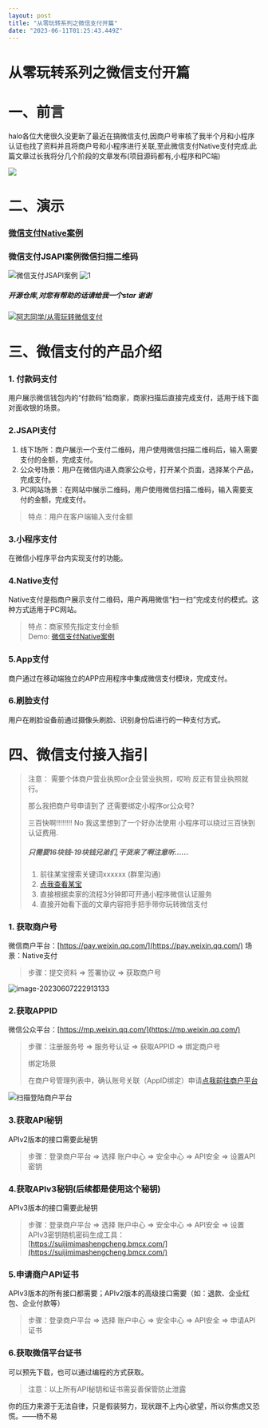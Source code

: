 ```yaml
---
layout: post
title: "从零玩转系列之微信支付开篇"
date: "2023-06-11T01:25:43.449Z"
---
```

从零玩转系列之微信支付开篇
=============

一、前言
====

halo各位大佬很久没更新了最近在搞微信支付,因商户号审核了我半个月和小程序认证也找了资料并且将商户号和小程序进行关联,至此微信支付Native支付完成.此篇文章过长我将分几个阶段的文章发布(项目源码都有,小程序和PC端)

![](https://qiniu.yby6.com/yby-img/image-1686332867178.png?imageView2/0/format/webp/interlace/1/q/100%7Cwatermark/2/text/eWJ5Ni5jb20=/font/6buR5L2T/fontsize/500/fill/IzAwMDAwMA==/dissolve/100/gravity/SouthEast/dx/10/dy/10%7Cimageslim)

二、演示
====

### [微信支付Native案例](https://lzys522.cn/wx)

### 微信支付JSAPI案例微信扫描二维码

![微信支付JSAPI案例](https://img2023.cnblogs.com/blog/1735255/202306/1735255-20230610130012301-1897841327.png) ![1](https://img2023.cnblogs.com/blog/1735255/202306/1735255-20230610130012877-668184242.png)

##### 开源仓库,对您有帮助的话请给我一个star 谢谢

[![阿志同学/从零玩转微信支付](https://gitee.com/yangbuyi/wxDemo/widgets/widget_card.svg?colors=4183c4,ffffff,ffffff,e3e9ed,666666,9b9b9b)](https://gitee.com/yangbuyi/wxDemo)

三、微信支付的产品介绍
===========

### 1\. 付款码支付

用户展示微信钱包内的“付款码”给商家，商家扫描后直接完成支付，适用于线下面对面收银的场景。

### 2.JSAPI支付

1.  线下场所：商户展示一个支付二维码，用户使用微信扫描二维码后，输入需要支付的金额，完成支付。
2.  公众号场景：用户在微信内进入商家公众号，打开某个页面，选择某个产品，完成支付。
3.  PC网站场景：在网站中展示二维码，用户使用微信扫描二维码，输入需要支付的金额，完成支付。

> 特点：用户在客户端输入支付金额

### 3.小程序支付

在微信小程序平台内实现支付的功能。

### 4.Native支付

Native支付是指商户展示支付二维码，用户再用微信“扫一扫”完成支付的模式。这种方式适用于PC网站。

> 特点：商家预先指定支付金额  
> Demo: [微信支付Native案例](https://lzys522.cn/wx/#/)

### 5.App支付

商户通过在移动端独立的APP应用程序中集成微信支付模块，完成支付。

### 6.刷脸支付

用户在刷脸设备前通过摄像头刷脸、识别身份后进行的一种支付方式。

四、微信支付接入指引
==========

> 注意： 需要个体商户营业执照or企业营业执照，哎哟 反正有营业执照就行。
> 
> 那么我把商户号申请到了 还需要绑定小程序or公众号?
> 
> 三百快啊!!!!!!!! No 我这里想到了一个好办法使用 小程序可以绕过三百快到认证费用.
> 
> ##### 只需要16块钱-19块钱兄弟们,干货来了啊注意听......
> 
> 1.  前往某宝搜索关键词xxxxxx (群里沟通)
> 2.  [点我查看某宝](https://foruda.gitee.com/images/1686148912899538508/2ee2c15d_5151444.png)
> 3.  直接根据卖家的流程3分钟即可开通小程序微信认证服务
> 4.  直接开始看下面的文章内容把手把手带你玩转微信支付

### 1\. 获取商户号

微信商户平台：[https://pay.weixin.qq.com/](https://pay.weixin.qq.com/) 场景：Native支付

> 步骤：提交资料 => 签署协议 => 获取商户号

![image-20230607222913133](https://img2023.cnblogs.com/blog/1735255/202306/1735255-20230610130012213-1011800937.webp)

### 2.获取APPID

微信公众平台：[https://mp.weixin.qq.com/](https://mp.weixin.qq.com/)

> 步骤：注册服务号 => 服务号认证 => 获取APPID => 绑定商户号
> 
> 绑定场景
> 
> 在商户号管理列表中，确认账号关联（AppID绑定）申请[点我前往商户平台](https://mp.weixin.qq.com/pay/index.php/mp_wxopen/biz_info)

![扫描登陆商户平台](https://img2023.cnblogs.com/blog/1735255/202306/1735255-20230610130012359-1330108399.png "屏幕截图")

### 3.获取API秘钥

APIv2版本的接口需要此秘钥

> 步骤：登录商户平台 => 选择 账户中心 => 安全中心 => API安全 => 设置API密钥

### 4.获取APIv3秘钥(后续都是使用这个秘钥)

APIv3版本的接口需要此秘钥

> 步骤：登录商户平台 => 选择 账户中心 => 安全中心 => API安全 => 设置APIv3密钥随机密码生成工具：[https://suijimimashengcheng.bmcx.com/](https://suijimimashengcheng.bmcx.com/)

### 5.申请商户API证书

APIv3版本的所有接口都需要；APIv2版本的高级接口需要（如：退款、企业红包、企业付款等）

> 步骤：登录商户平台 => 选择 账户中心 => 安全中心 => API安全 => 申请API证书

### 6.获取微信平台证书

可以预先下载，也可以通过编程的方式获取。

> 注意：以上所有API秘钥和证书需妥善保管防止泄露

你的压力来源于无法自律，只是假装努力，现状跟不上内心欲望，所以你焦虑又恐慌。——杨不易